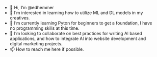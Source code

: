 - 👋 Hi, I’m @edhemmer
- 👀 I’m interested in learning how to utilize ML and DL models in my creatives. 
- 🌱 I’m currently learning Pyton for beginners to get a foundation, I have no programming skills at this time.
- 💞️ I’m looking to collaborate on best practices for writing AI based applications, and how to integrate AI into website development and digital marketing projects.
- 📫 How to reach me here if possible.

<!---
edhemmer/edhemmer is a ✨ special ✨ repository because its `README.md` (this file) appears on your GitHub profile.
You can click the Preview link to take a look at your changes.
--->
